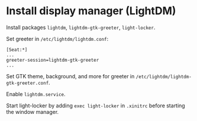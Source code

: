 # Install display manager (LightDM)

Install packages `lightdm`, `lightdm-gtk-greeter`, `light-locker`.

Set greeter in `/etc/lightdm/lightdm.conf`:

```
[Seat:*]
...
greeter-session=lightdm-gtk-greeter
...
```

Set GTK theme, background, and more for greeter in `/etc/lightdm/lightdm-gtk-greeter.conf`.

Enable `lightdm.service`.

Start light-locker by adding `exec light-locker` in `.xinitrc` before starting the window manager.
